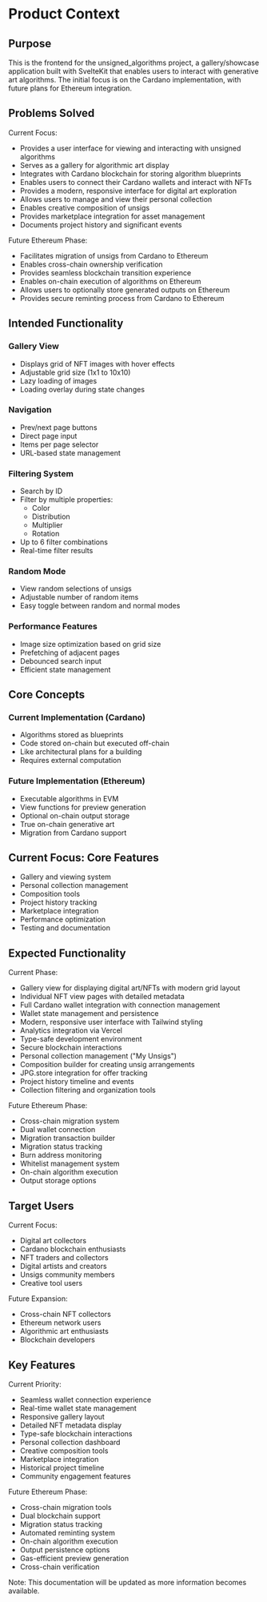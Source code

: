 # Product Context

## Purpose
This is the frontend for the unsigned_algorithms project, a gallery/showcase application built with SvelteKit that enables users to interact with generative art algorithms. The initial focus is on the Cardano implementation, with future plans for Ethereum integration.

## Problems Solved
Current Focus:
- Provides a user interface for viewing and interacting with unsigned algorithms
- Serves as a gallery for algorithmic art display
- Integrates with Cardano blockchain for storing algorithm blueprints
- Enables users to connect their Cardano wallets and interact with NFTs
- Provides a modern, responsive interface for digital art exploration
- Allows users to manage and view their personal collection
- Enables creative composition of unsigs
- Provides marketplace integration for asset management
- Documents project history and significant events

Future Ethereum Phase:
- Facilitates migration of unsigs from Cardano to Ethereum
- Enables cross-chain ownership verification
- Provides seamless blockchain transition experience
- Enables on-chain execution of algorithms on Ethereum
- Allows users to optionally store generated outputs on Ethereum
- Provides secure reminting process from Cardano to Ethereum

## Intended Functionality

### Gallery View
- Displays grid of NFT images with hover effects
- Adjustable grid size (1x1 to 10x10)
- Lazy loading of images
- Loading overlay during state changes

### Navigation
- Prev/next page buttons
- Direct page input
- Items per page selector
- URL-based state management

### Filtering System
- Search by ID
- Filter by multiple properties:
  - Color
  - Distribution
  - Multiplier
  - Rotation
- Up to 6 filter combinations
- Real-time filter results

### Random Mode
- View random selections of unsigs
- Adjustable number of random items
- Easy toggle between random and normal modes

### Performance Features
- Image size optimization based on grid size
- Prefetching of adjacent pages
- Debounced search input
- Efficient state management

## Core Concepts
### Current Implementation (Cardano)
- Algorithms stored as blueprints
- Code stored on-chain but executed off-chain
- Like architectural plans for a building
- Requires external computation

### Future Implementation (Ethereum)
- Executable algorithms in EVM
- View functions for preview generation
- Optional on-chain output storage
- True on-chain generative art
- Migration from Cardano support

## Current Focus: Core Features
- Gallery and viewing system
- Personal collection management
- Composition tools
- Project history tracking
- Marketplace integration
- Performance optimization
- Testing and documentation

## Expected Functionality
Current Phase:
- Gallery view for displaying digital art/NFTs with modern grid layout
- Individual NFT view pages with detailed metadata
- Full Cardano wallet integration with connection management
- Wallet state management and persistence
- Modern, responsive user interface with Tailwind styling
- Analytics integration via Vercel
- Type-safe development environment
- Secure blockchain interactions
- Personal collection management ("My Unsigs")
- Composition builder for creating unsig arrangements
- JPG.store integration for offer tracking
- Project history timeline and events
- Collection filtering and organization tools

Future Ethereum Phase:
- Cross-chain migration system
- Dual wallet connection
- Migration transaction builder
- Migration status tracking
- Burn address monitoring
- Whitelist management system
- On-chain algorithm execution
- Output storage options

## Target Users
Current Focus:
- Digital art collectors
- Cardano blockchain enthusiasts
- NFT traders and collectors
- Digital artists and creators
- Unsigs community members
- Creative tool users

Future Expansion:
- Cross-chain NFT collectors
- Ethereum network users
- Algorithmic art enthusiasts
- Blockchain developers

## Key Features
Current Priority:
- Seamless wallet connection experience
- Real-time wallet state management
- Responsive gallery layout
- Detailed NFT metadata display
- Type-safe blockchain interactions
- Personal collection dashboard
- Creative composition tools
- Marketplace integration
- Historical project timeline
- Community engagement features

Future Ethereum Phase:
- Cross-chain migration tools
- Dual blockchain support
- Migration status tracking
- Automated reminting system
- On-chain algorithm execution
- Output persistence options
- Gas-efficient preview generation
- Cross-chain verification

Note: This documentation will be updated as more information becomes available. 